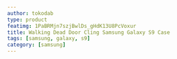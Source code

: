 ```yaml
---
author: tokodab
type: product
featimg: 1PaBRMjn7szjBwlDs_gHdK13U8PcVoxur
title: Walking Dead Door Cling Samsung Galaxy S9 Case
tags: [samsung, galaxy, s9]
category: [samsung]
---
```

